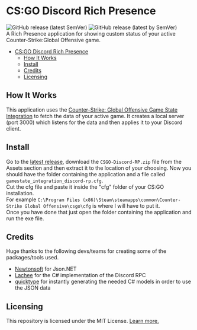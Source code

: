 # CS:GO Discord Rich Presence  
![GitHub release (latest SemVer)](https://img.shields.io/github/v/release/Retr0-01/CSGO-Discord-RP?sort=semver)
![GitHub release (latest by SemVer)](https://img.shields.io/github/downloads/Retr0-01/CSGO-Discord-RP/latest/total?sort=semver)  
A Rich Presence application for showing custom status of your active Counter-Strike:Global Offensive game.

- [CS:GO Discord Rich Presence](#csgo-discord-rich-presence)
	- [How It Works](#how-it-works)
	- [Install](#install)
	- [Credits](#credits)
	- [Licensing](#licensing)

## How It Works
This application uses the [Counter-Strike: Global Offensive Game State Integration](https://developer.valvesoftware.com/wiki/Counter-Strike:_Global_Offensive_Game_State_Integration) to fetch the data of your active game. It creates a local server (port 3000) which listens for the data and then applies it to your Discord client.

## Install
Go to the [latest release](https://github.com/Retr0-01/CSGO-Discord-RP/releases/latest), download the ``CSGO-Discord-RP.zip`` file from the Assets section and then extract it to the location of your choosing. Now you should have the folder containing the application and a file called ``gamestate_integration_discord-rp.cfg``.  
Cut the cfg file and paste it inside the "cfg" folder of your CS:GO installation.  
For example ``C:\Program Files (x86)\Steam\steamapps\common\Counter-Strike Global Offensive\csgo\cfg`` is where I will have to put it.  
Once you have done that just open the folder containing the application and run the exe file.

## Credits
Huge thanks to the following devs/teams for creating some of the packages/tools used.  
- [Newtonsoft](https://www.newtonsoft.com/json) for Json.NET
- [Lachee](https://github.com/Lachee/discord-rpc-csharp) for the C# implementation of the Discord RPC
- [quicktype](https://quicktype.io/csharp) for instantly generating the needed C# models in order to use the JSON data

## Licensing  
This repository is licensed under the MIT License. [Learn more.](https://github.com/Retr0-01/CSGO-Discord-RP/blob/main/LICENSE.md)
